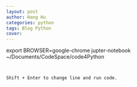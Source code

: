 ```yaml
---
layout: post
author: Hang Hu
categories: python
tags: Blog Python 
cover: 
---
```

export BROWSER=google-chrome
jupter-notebook ~/Documents/CodeSpace/code4Python

```


Shift + Enter to change line and run code.
